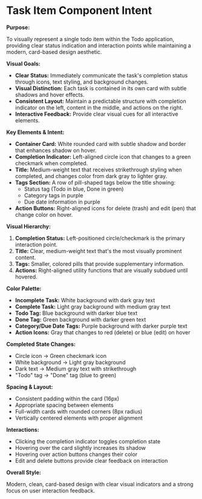 # Task Item Component Intent

**Purpose:**

To visually represent a single todo item within the Todo application, providing clear status indication and interaction points while maintaining a modern, card-based design aesthetic.

**Visual Goals:**

* **Clear Status:** Immediately communicate the task's completion status through icons, text styling, and background changes.
* **Visual Distinction:** Each task is contained in its own card with subtle shadows and hover effects.
* **Consistent Layout:** Maintain a predictable structure with completion indicator on the left, content in the middle, and actions on the right.
* **Interactive Feedback:** Provide clear visual cues for all interactive elements.

**Key Elements & Intent:**

* **Container Card:** White rounded card with subtle shadow and border that enhances shadow on hover.
* **Completion Indicator:** Left-aligned circle icon that changes to a green checkmark when completed.
* **Title:** Medium-weight text that receives strikethrough styling when completed, and changes color from dark gray to lighter gray.
* **Tags Section:** A row of pill-shaped tags below the title showing:
  * Status tag (Todo in blue, Done in green)
  * Category tags in purple
  * Due date information in purple
* **Action Buttons:** Right-aligned icons for delete (trash) and edit (pen) that change color on hover.

**Visual Hierarchy:**

1. **Completion Status:** Left-positioned circle/checkmark is the primary interaction point.
2. **Title:** Clear, medium-weight text that's the most visually prominent content.
3. **Tags:** Smaller, colored pills that provide supplementary information.
4. **Actions:** Right-aligned utility functions that are visually subdued until hovered.

**Color Palette:**

* **Incomplete Task:** White background with dark gray text
* **Complete Task:** Light gray background with medium gray text
* **Todo Tag:** Blue background with darker blue text
* **Done Tag:** Green background with darker green text
* **Category/Due Date Tags:** Purple background with darker purple text
* **Action Icons:** Gray that changes to red (delete) or blue (edit) on hover

**Completed State Changes:**

* Circle icon → Green checkmark icon
* White background → Light gray background
* Dark text → Medium gray text with strikethrough
* "Todo" tag → "Done" tag (blue to green)

**Spacing & Layout:**

* Consistent padding within the card (16px)
* Appropriate spacing between elements
* Full-width cards with rounded corners (8px radius)
* Vertically centered elements with proper alignment

**Interactions:**

* Clicking the completion indicator toggles completion state
* Hovering over the card slightly increases its shadow
* Hovering over action buttons changes their color
* Edit and delete buttons provide clear feedback on interaction

**Overall Style:**

Modern, clean, card-based design with clear visual indicators and a strong focus on user interaction feedback.
